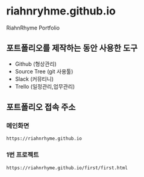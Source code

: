 # riahnryhme.github.io
RiahnRhyme Portfolio

## 포트폴리오를 제작하는 동안 사용한 도구

- Github (형상관리)
- Source Tree (git 사용툴)
- Slack (커뮤티니)
- Trello (일정관리,업무관리)

## 포트폴리오 접속 주소

### 메인화면
```
https://riahnrhyme.github.io
```
### 1번 프로젝트
```
https://riahnrhyme.github.io/first/first.html
```